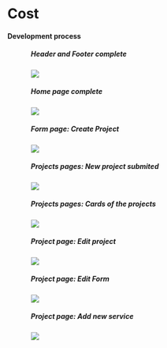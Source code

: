 <h1>Cost</h1>

<h4> Development process </h4>

<ul>
  <ol>
    <h5>Header and Footer complete</h5>
    <img src="https://user-images.githubusercontent.com/78867040/193431974-079c460f-cf94-4e4f-b396-e3ae8860c523.png"/>
  </ol>
  <ol>
    <h5>Home page complete</h5>
    <img src="https://user-images.githubusercontent.com/78867040/193480927-acfc5d45-fe45-4d83-8f4d-f298fd467f36.png"/>
  </ol>
  <ol>
    <h5>Form page: Create Project</h5>
    <img src="https://user-images.githubusercontent.com/78867040/193661748-124bc39b-114f-44c6-b6fe-d6d9c842d40c.png"/>
  </ol>
  <ol>
    <h5>Projects pages: New project submited</h5>
    <img src="https://user-images.githubusercontent.com/78867040/196017323-0c2c1d7b-d5db-4f9c-b1b1-a5fff05580e0.png"/>
  </ol>
   <ol>
    <h5>Projects pages: Cards of the projects</h5>
    <img src="https://user-images.githubusercontent.com/78867040/196344221-7776d150-ea27-4892-8362-431285d1cb63.png"/>
  </ol>
  <ol>
    <h5>Project page: Edit project</h5>
    <img src="https://user-images.githubusercontent.com/78867040/200185418-dce10d02-052f-40d6-b72d-9dbef8f698e7.png"/>
  </ol>
  <ol>
    <h5>Project page: Edit Form</h5>
    <img src="https://user-images.githubusercontent.com/78867040/200643724-fde96434-8b88-48ad-8439-d54b1221755a.png"/>
  </ol>
  <ol>
    <h5>Project page: Add new service</h5>
    <img src="https://user-images.githubusercontent.com/78867040/200933489-f02acd98-0eb3-4d8a-940a-d6010bc4e2c3.png"/>

  </ol>
</ul>

